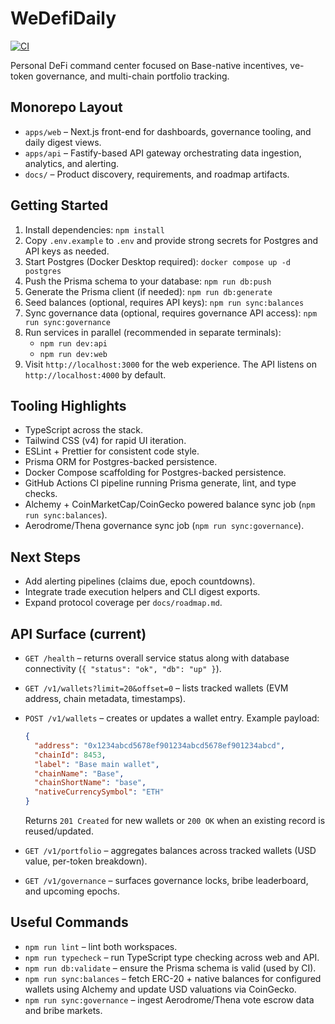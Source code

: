 # WeDefiDaily

[![CI](https://github.com/cjnemes/WeDefiDaily/actions/workflows/ci.yml/badge.svg)](https://github.com/cjnemes/WeDefiDaily/actions/workflows/ci.yml)

Personal DeFi command center focused on Base-native incentives, ve-token governance, and multi-chain portfolio tracking.

## Monorepo Layout
- `apps/web` – Next.js front-end for dashboards, governance tooling, and daily digest views.
- `apps/api` – Fastify-based API gateway orchestrating data ingestion, analytics, and alerting.
- `docs/` – Product discovery, requirements, and roadmap artifacts.

## Getting Started
1. Install dependencies: `npm install`
2. Copy `.env.example` to `.env` and provide strong secrets for Postgres and API keys as needed.
3. Start Postgres (Docker Desktop required): `docker compose up -d postgres`
4. Push the Prisma schema to your database: `npm run db:push`
5. Generate the Prisma client (if needed): `npm run db:generate`
6. Seed balances (optional, requires API keys): `npm run sync:balances`
7. Sync governance data (optional, requires governance API access): `npm run sync:governance`
8. Run services in parallel (recommended in separate terminals):
   - `npm run dev:api`
   - `npm run dev:web`
9. Visit `http://localhost:3000` for the web experience. The API listens on `http://localhost:4000` by default.

## Tooling Highlights
- TypeScript across the stack.
- Tailwind CSS (v4) for rapid UI iteration.
- ESLint + Prettier for consistent code style.
- Prisma ORM for Postgres-backed persistence.
- Docker Compose scaffolding for Postgres-backed persistence.
- GitHub Actions CI pipeline running Prisma generate, lint, and type checks.
- Alchemy + CoinMarketCap/CoinGecko powered balance sync job (`npm run sync:balances`).
- Aerodrome/Thena governance sync job (`npm run sync:governance`).

## Next Steps
- Add alerting pipelines (claims due, epoch countdowns).
- Integrate trade execution helpers and CLI digest exports.
- Expand protocol coverage per `docs/roadmap.md`.

## API Surface (current)

- `GET /health` – returns overall service status along with database connectivity (`{ "status": "ok", "db": "up" }`).
- `GET /v1/wallets?limit=20&offset=0` – lists tracked wallets (EVM address, chain metadata, timestamps).
- `POST /v1/wallets` – creates or updates a wallet entry. Example payload:

  ```json
  {
    "address": "0x1234abcd5678ef901234abcd5678ef901234abcd",
    "chainId": 8453,
    "label": "Base main wallet",
    "chainName": "Base",
    "chainShortName": "base",
    "nativeCurrencySymbol": "ETH"
  }
  ```

  Returns `201 Created` for new wallets or `200 OK` when an existing record is reused/updated.
- `GET /v1/portfolio` – aggregates balances across tracked wallets (USD value, per-token breakdown).
- `GET /v1/governance` – surfaces governance locks, bribe leaderboard, and upcoming epochs.

## Useful Commands

- `npm run lint` – lint both workspaces.
- `npm run typecheck` – run TypeScript type checking across web and API.
- `npm run db:validate` – ensure the Prisma schema is valid (used by CI).
- `npm run sync:balances` – fetch ERC-20 + native balances for configured wallets using Alchemy and update USD valuations via CoinGecko.
- `npm run sync:governance` – ingest Aerodrome/Thena vote escrow data and bribe markets.
